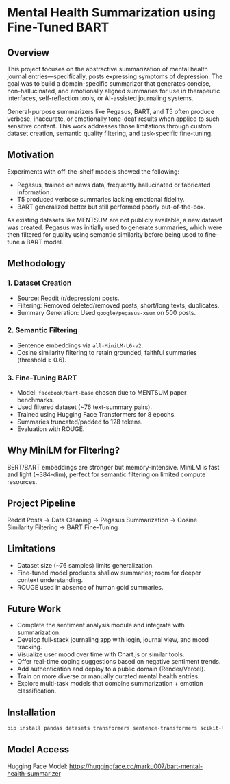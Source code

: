 # Mental Health Summarization using Fine-Tuned BART

## Overview
This project focuses on the abstractive summarization of mental health journal entries—specifically, posts expressing symptoms of depression. The goal was to build a domain-specific summarizer that generates concise, non-hallucinated, and emotionally aligned summaries for use in therapeutic interfaces, self-reflection tools, or AI-assisted journaling systems.

General-purpose summarizers like Pegasus, BART, and T5 often produce verbose, inaccurate, or emotionally tone-deaf results when applied to such sensitive content. This work addresses those limitations through custom dataset creation, semantic quality filtering, and task-specific fine-tuning.

## Motivation
Experiments with off-the-shelf models showed the following:
- Pegasus, trained on news data, frequently hallucinated or fabricated information.
- T5 produced verbose summaries lacking emotional fidelity.
- BART generalized better but still performed poorly out-of-the-box.

As existing datasets like MENTSUM are not publicly available, a new dataset was created. Pegasus was initially used to generate summaries, which were then filtered for quality using semantic similarity before being used to fine-tune a BART model.

## Methodology
### 1. Dataset Creation
- Source: Reddit (r/depression) posts.
- Filtering: Removed deleted/removed posts, short/long texts, duplicates.
- Summary Generation: Used `google/pegasus-xsum` on 500 posts.

### 2. Semantic Filtering
- Sentence embeddings via `all-MiniLM-L6-v2`.
- Cosine similarity filtering to retain grounded, faithful summaries (threshold ≥ 0.6).

### 3. Fine-Tuning BART
- Model: `facebook/bart-base` chosen due to MENTSUM paper benchmarks.
- Used filtered dataset (~76 text-summary pairs).
- Trained using Hugging Face Transformers for 8 epochs.
- Summaries truncated/padded to 128 tokens.
- Evaluation with ROUGE.

## Why MiniLM for Filtering?
BERT/BART embeddings are stronger but memory-intensive. MiniLM is fast and light (~384-dim), perfect for semantic filtering on limited compute resources.

## Project Pipeline
Reddit Posts → Data Cleaning → Pegasus Summarization → Cosine Similarity Filtering → BART Fine-Tuning

## Limitations
- Dataset size (~76 samples) limits generalization.
- Fine-tuned model produces shallow summaries; room for deeper context understanding.
- ROUGE used in absence of human gold summaries.

## Future Work
- Complete the sentiment analysis module and integrate with summarization.
- Develop full-stack journaling app with login, journal view, and mood tracking.
- Visualize user mood over time with Chart.js or similar tools.
- Offer real-time coping suggestions based on negative sentiment trends.
- Add authentication and deploy to a public domain (Render/Vercel).
- Train on more diverse or manually curated mental health entries.
- Explore multi-task models that combine summarization + emotion classification.

## Installation
```bash
pip install pandas datasets transformers sentence-transformers scikit-learn evaluate
```

## Model Access
Hugging Face Model: https://huggingface.co/marku007/bart-mental-health-summarizer
